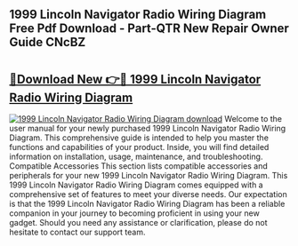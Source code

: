 ## 1999 Lincoln Navigator Radio Wiring Diagram Free Pdf Download - Part-QTR New Repair Owner Guide CNcBZ

# <h2><a href="http://dfpizct.blite.top/?on=1999+Lincoln+Navigator+Radio+Wiring+Diagram">🔗Download New 👉🔴 1999 Lincoln Navigator Radio Wiring Diagram</a></h2>

[![1999 Lincoln Navigator Radio Wiring Diagram download](https://i.imgur.com/lujVjoI.png)](http://dfpizct.blite.top/?on=1999+Lincoln+Navigator+Radio+Wiring+Diagram)
Welcome to the user manual for your newly purchased 1999 Lincoln Navigator Radio Wiring Diagram. This comprehensive guide is intended to help you master the functions and capabilities of your product. Inside, you will find detailed information on installation, usage, maintenance, and troubleshooting. Compatible Accessories This section lists compatible accessories and peripherals for your new 1999 Lincoln Navigator Radio Wiring Diagram. This 1999 Lincoln Navigator Radio Wiring Diagram comes equipped with a comprehensive set of features to meet your diverse needs. Our expectation is that the 1999 Lincoln Navigator Radio Wiring Diagram has been a reliable companion in your journey to becoming proficient in using your new gadget. Should you need any assistance or clarification, please do not hesitate to contact our support team.
